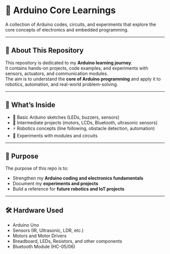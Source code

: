 # 🔌 Arduino Core Learnings

A collection of Arduino codes, circuits, and experiments that explore the core concepts of electronics and embedded programming.

---

## 🚀 About This Repository
This repository is dedicated to my **Arduino learning journey**.  
It contains hands-on projects, code examples, and experiments with sensors, actuators, and communication modules.  
The aim is to understand the **core of Arduino programming** and apply it to robotics, automation, and real-world problem-solving.

---

## 📂 What’s Inside
- 📝 Basic Arduino sketches (LEDs, buzzers, sensors)  
- 🔄 Intermediate projects (motors, LCDs, Bluetooth, ultrasonic sensors)  
- ⚡ Robotics concepts (line following, obstacle detection, automation)  
- 🎯 Experiments with modules and circuits  

---

## 🎯 Purpose
The purpose of this repo is to:  
- Strengthen my **Arduino coding and electronics fundamentals**  
- Document my **experiments and projects**  
- Build a reference for **future robotics and IoT projects**  

---

## 🛠️ Hardware Used
- Arduino Uno  
- Sensors (IR, Ultrasonic, LDR, etc.)  
- Motors and Motor Drivers  
- Breadboard, LEDs, Resistors, and other components  
- Bluetooth Module (HC-05/06)  

